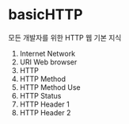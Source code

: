 # basicHTTP
모든 개발자를 위한 HTTP 웹 기본 지식
1. Internet Network
2. URI Web browser
3. HTTP
4. HTTP Method
5. HTTP Method Use
6. HTTP Status
7. HTTP Header 1
8. HTTP Header 2
